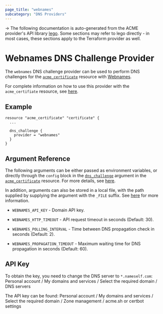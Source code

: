 ```yaml
---
page_title: "webnames"
subcategory: "DNS Providers"
---
```


-> The following documentation is auto-generated from the ACME
provider's API library [lego](https://go-acme.github.io/lego/).  Some
sections may refer to lego directly - in most cases, these sections
apply to the Terraform provider as well.

# Webnames DNS Challenge Provider

The `webnames` DNS challenge provider can be used to perform DNS challenges for
the [`acme_certificate`][resource-acme-certificate] resource with
[Webnames](https://www.webnames.ru/).

[resource-acme-certificate]: ../resources/certificate.md

For complete information on how to use this provider with the `acme_certifiate`
resource, see [here][resource-acme-certificate-dns-challenges].

[resource-acme-certificate-dns-challenges]: ../resources/certificate.md#using-dns-challenges

## Example

```hcl
resource "acme_certificate" "certificate" {
  ...

  dns_challenge {
    provider = "webnames"
  }
}
```
## Argument Reference

The following arguments can be either passed as environment variables, or
directly through the `config` block in the
[`dns_challenge`][resource-acme-certificate-dns-challenge-arg] argument in the
[`acme_certificate`][resource-acme-certificate] resource. For more details, see
[here][resource-acme-certificate-dns-challenges].

[resource-acme-certificate-dns-challenge-arg]: ../resources/certificate.md#dns_challenge

In addition, arguments can also be stored in a local file, with the path
supplied by supplying the argument with the `_FILE` suffix. See
[here][acme-certificate-file-arg-example] for more information.

[acme-certificate-file-arg-example]: ../resources/certificate.md#using-variable-files-for-provider-arguments

* `WEBNAMES_API_KEY` - Domain API key.

* `WEBNAMES_HTTP_TIMEOUT` - API request timeout in seconds (Default: 30).
* `WEBNAMES_POLLING_INTERVAL` - Time between DNS propagation check in seconds (Default: 2).
* `WEBNAMES_PROPAGATION_TIMEOUT` - Maximum waiting time for DNS propagation in seconds (Default: 60).

## API Key

To obtain the key, you need to change the DNS server to `*.nameself.com`: Personal account / My domains and services / Select the required domain / DNS servers

The API key can be found: Personal account / My domains and services / Select the required domain / Zone management / acme.sh or certbot settings

